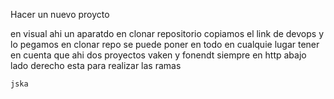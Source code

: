 Hacer un nuevo proycto

en visual ahi un aparatdo en clonar repositorio 
copiamos el link de devops y lo pegamos en clonar repo
se puede poner en todo en cualquie lugar
tener en cuenta que ahi dos proyectos vaken  y fonendt
siempre en http
abajo lado derecho esta para realizar las ramas

```
jska

```